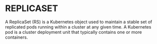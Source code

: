 # REPLICASET
A ReplicaSet (RS) is a Kubernetes object used to maintain a stable set of replicated pods running within a cluster at any given time. A Kubernetes pod is a cluster deployment unit that typically contains one or more containers.
